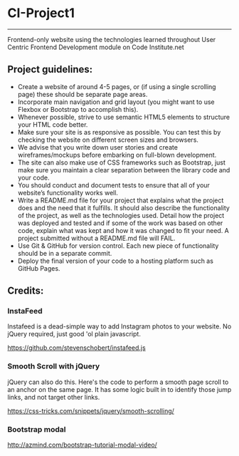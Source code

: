 # CI-Project1
---
Frontend-only website using the technologies learned throughout User Centric Frontend Development module on Code Institute.net


## Project guidelines:
- Create a website of around 4-5 pages, or (if using a single scrolling page) these should be separate page areas.
- Incorporate main navigation and grid layout (you might want to use Flexbox or Bootstrap to accomplish this).
- Whenever possible, strive to use semantic HTML5 elements to structure your HTML code better.
- Make sure your site is as responsive as possible. You can test this by checking the website on different screen sizes and browsers.
- We advise that you write down user stories and create wireframes/mockups before embarking on full-blown development.
- The site can also make use of CSS frameworks such as Bootstrap, just make sure you maintain a clear separation between the library code and your code.
- You should conduct and document tests to ensure that all of your website’s functionality works well.
- Write a README.md file for your project that explains what the project does and the need that it fulfills. It should also describe the functionality of the project, as well as the technologies used. Detail how the project was deployed and tested and if some of the work was based on other code, explain what was kept and how it was changed to fit your need. A project submitted without a README.md file will FAIL.
- Use Git & GitHub for version control. Each new piece of functionality should be in a separate commit.
- Deploy the final version of your code to a hosting platform such as GitHub Pages.


## Credits:
### InstaFeed

Instafeed is a dead-simple way to add Instagram photos to your website. No jQuery required, just good 'ol plain javascript.

https://github.com/stevenschobert/instafeed.js

### Smooth Scroll with jQuery

jQuery can also do this. Here's the code to perform a smooth page scroll to an anchor on the same page. It has some logic built in to identify those jump links, and not target other links.

https://css-tricks.com/snippets/jquery/smooth-scrolling/

### Bootstrap modal

http://azmind.com/bootstrap-tutorial-modal-video/